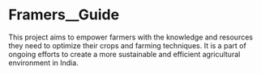 # Framers__Guide
This project aims to empower farmers with the knowledge and resources they need to optimize their crops and farming techniques. It is a part of ongoing efforts to create a more sustainable and efficient agricultural environment in India.
